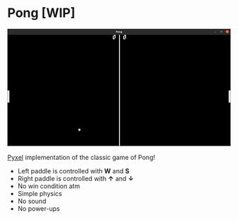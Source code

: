 # Pong [WIP]

![Screenshot](screenshot.png)

[Pyxel](https://github.com/kitao/pyxel) implementation of the classic game of Pong!

- Left paddle is controlled with __W__ and __S__
- Right paddle is controlled with __↑__ and __↓__
- No win condition atm
- Simple physics
- No sound
- No power-ups
